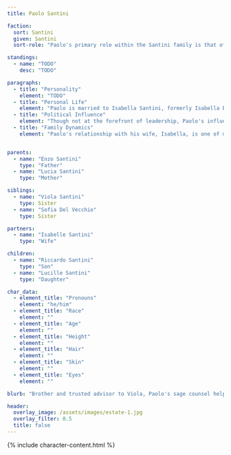 ```yaml
---
title: Paolo Santini

faction:
  sort: Santini
  given: Santini
  sort-role: "Paolo's primary role within the Santini family is that of an advisor. His calm and rational demeanor provides a stabilizing influence, especially during times of crisis. Viola values his insights and often consults him before making significant decisions. Paolo's ability to remain impartial and think strategically makes him an indispensable asset to the family."

standings:
  - name: "TODO"
    desc: "TODO"

paragraphs:
  - title: "Personality"
    element: "TODO"
  - title: "Personal Life"
    element: "Paolo is married to Isabella Santini, formerly Isabella Blanchard. Together, they have two children: Riccardo, aged 10, and Lucille, aged 6. His family life is characterized by a strong bond and mutual respect, with Isabella supporting him in his endeavors while nurturing their young children."
  - title: "Political Influence"
    element: "Though not at the forefront of leadership, Paolo's influence is felt throughout the family's dealings. He is often the one to mediate disputes, offer alternative perspectives, and ensure that all options are considered before a course of action is taken. His background in diplomacy and negotiation has earned him the respect of both allies and adversaries within Sen."
  - title: "Family Dynamics"
    element: "Paolo's relationship with his wife, Isabella, is one of mutual respect and partnership. Isabella, formerly a member of the Blanchard family, has integrated into the Santini household and supports Paolo in his advisory role. Their children, Riccardo and Lucille, are being raised with a strong sense of duty and family loyalty, guided by the values instilled by their parents."


parents:
  - name: "Enzo Santini"
    type: "Father"
  - name: "Lucia Santini"
    type: "Mother"

siblings:
  - name: "Viola Santini"
    type: Sister
  - name: "Sofia Del Vecchio"
    type: Sister

partners:
  - name: "Isabelle Santini"
    type: "Wife"

children:
  - name: "Riccardo Santini"
    type: "Son"
  - name: "Lucille Santini"
    type: "Daughter"

char_data:
  - element_title: "Pronouns"
    element: "he/him"
  - element_title: "Race"
    element: ""
  - element_title: "Age"
    element: ""
  - element_title: "Height"
    element: ""
  - element_title: "Hair"
    element: ""
  - element_title: "Skin"
    element: ""
  - element_title: "Eyes"
    element: ""

blurb: "Brother and trusted advisor to Viola, Paolo's sage counsel helps Viola navigate the political scene of Sen on more than one occasion. She relies on his level-headed approach to decision-making, while keeping him at an arm's length of true leadership."

header:
  overlay_image: /assets/images/estate-1.jpg
  overlay_filter: 0.5
  title: false
---
```


{% include character-content.html %}